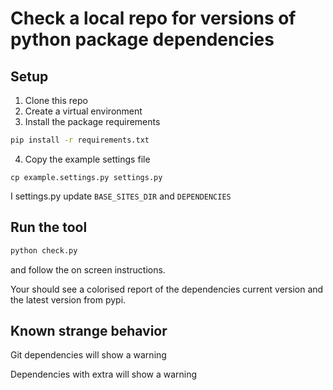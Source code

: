 # Check a local repo for versions of python package dependencies

## Setup

1. Clone this repo
2. Create a virtual environment
3. Install the package requirements

```bash
pip install -r requirements.txt
```

4. Copy the example settings file

```
cp example.settings.py settings.py
```

I settings.py update `BASE_SITES_DIR` and `DEPENDENCIES`

## Run the tool

```bash
python check.py
```

and follow the on screen instructions.

Your should see a colorised report of the dependencies current version and the latest version from pypi.

## Known strange behavior

Git dependencies will show a warning

Dependencies with extra will show a warning
